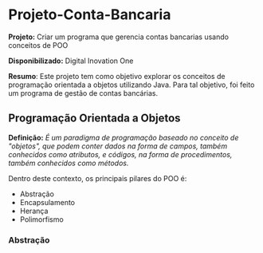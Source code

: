 # Projeto-Conta-Bancaria
**Projeto:** Criar um programa que gerencia contas bancarias usando conceitos de POO
  
 **Disponibilizado:** Digital Inovation One
   
  **Resumo**: Este projeto tem como objetivo explorar os conceitos de programação orientada a objetos utilizando Java. Para tal objetivo, foi feito um programa de gestão de contas bancárias.
  
  
## Programação Orientada a Objetos
  
  **Definição:** *É um paradigma de programação baseado no conceito de "objetos", que podem conter dados na forma de campos, também conhecidos como atributos, e códigos, na forma de procedimentos, também conhecidos como métodos.*
  
  Dentro deste contexto, os principais pilares do POO é: 
  * Abstração
  * Encapsulamento
  * Herança
  * Polimorfismo

### Abstração


